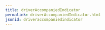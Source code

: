 ```yaml
---
title: driverAccompaniedIndicator
permalink: driverAccompaniedIndicator.html
jsonid: driveraccompaniedindicator
---
```

